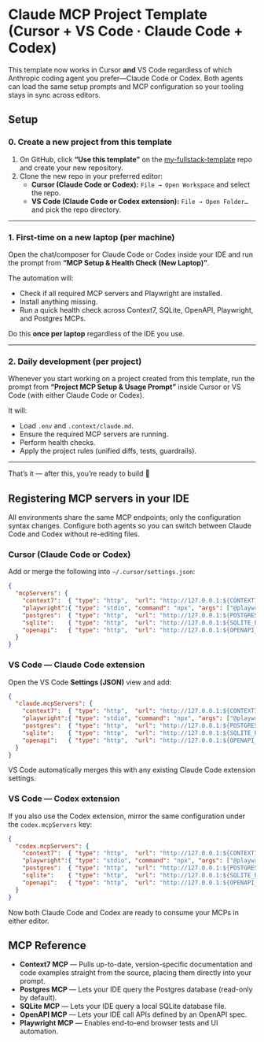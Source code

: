 # Claude MCP Project Template (Cursor + VS Code · Claude Code + Codex)

This template now works in Cursor **and** VS Code regardless of which Anthropic coding agent you prefer—Claude Code or Codex. Both agents can load the same setup prompts and MCP configuration so your tooling stays in sync across editors.

## Setup

### 0. Create a new project from this template
1. On GitHub, click **“Use this template”** on the [my-fullstack-template](../) repo and create your new repository.
2. Clone the new repo in your preferred editor:
   - **Cursor (Claude Code or Codex):** `File → Open Workspace` and select the repo.
   - **VS Code (Claude Code or Codex extension):** `File → Open Folder…` and pick the repo directory.

---

### 1. First-time on a new laptop (per machine)
Open the chat/composer for Claude Code or Codex inside your IDE and run the prompt from **“MCP Setup & Health Check (New Laptop)”**.

The automation will:
- Check if all required MCP servers and Playwright are installed.
- Install anything missing.
- Run a quick health check across Context7, SQLite, OpenAPI, Playwright, and Postgres MCPs.

Do this **once per laptop** regardless of the IDE you use.

---

### 2. Daily development (per project)
Whenever you start working on a project created from this template, run the prompt from **“Project MCP Setup & Usage Prompt”** inside Cursor or VS Code (with either Claude Code or Codex).

It will:
- Load `.env` and `.context/claude.md`.
- Ensure the required MCP servers are running.
- Perform health checks.
- Apply the project rules (unified diffs, tests, guardrails).

---

That’s it — after this, you’re ready to build 🚀

## Registering MCP servers in your IDE

All environments share the same MCP endpoints; only the configuration syntax changes. Configure both agents so you can switch between Claude Code and Codex without re-editing files.

### Cursor (Claude Code or Codex)
Add or merge the following into `~/.cursor/settings.json`:

```json
{
  "mcpServers": {
    "context7":  { "type": "http",  "url": "http://127.0.0.1:${CONTEXT7_PORT}" },
    "playwright":{ "type": "stdio", "command": "npx", "args": ["@playwright/mcp@latest"] },
    "postgres":  { "type": "http",  "url": "http://127.0.0.1:${POSTGRES_PORT}" },
    "sqlite":    { "type": "http",  "url": "http://127.0.0.1:${SQLITE_PORT}" },
    "openapi":   { "type": "http",  "url": "http://127.0.0.1:${OPENAPI_PORT}" }
  }
}
```

### VS Code — Claude Code extension
Open the VS Code **Settings (JSON)** view and add:

```json
{
  "claude.mcpServers": {
    "context7":  { "type": "http",  "url": "http://127.0.0.1:${CONTEXT7_PORT}" },
    "playwright":{ "type": "stdio", "command": "npx", "args": ["@playwright/mcp@latest"] },
    "postgres":  { "type": "http",  "url": "http://127.0.0.1:${POSTGRES_PORT}" },
    "sqlite":    { "type": "http",  "url": "http://127.0.0.1:${SQLITE_PORT}" },
    "openapi":   { "type": "http",  "url": "http://127.0.0.1:${OPENAPI_PORT}" }
  }
}
```

VS Code automatically merges this with any existing Claude Code extension settings.

### VS Code — Codex extension
If you also use the Codex extension, mirror the same configuration under the `codex.mcpServers` key:

```json
{
  "codex.mcpServers": {
    "context7":  { "type": "http",  "url": "http://127.0.0.1:${CONTEXT7_PORT}" },
    "playwright":{ "type": "stdio", "command": "npx", "args": ["@playwright/mcp@latest"] },
    "postgres":  { "type": "http",  "url": "http://127.0.0.1:${POSTGRES_PORT}" },
    "sqlite":    { "type": "http",  "url": "http://127.0.0.1:${SQLITE_PORT}" },
    "openapi":   { "type": "http",  "url": "http://127.0.0.1:${OPENAPI_PORT}" }
  }
}
```

Now both Claude Code and Codex are ready to consume your MCPs in either editor.

## MCP Reference

- **Context7 MCP** — Pulls up-to-date, version-specific documentation and code examples straight from the source, placing them directly into your prompt.
- **Postgres MCP** — Lets your IDE query the Postgres database (read-only by default).
- **SQLite MCP** — Lets your IDE query a local SQLite database file.
- **OpenAPI MCP** — Lets your IDE call APIs defined by an OpenAPI spec.
- **Playwright MCP** — Enables end-to-end browser tests and UI automation.

